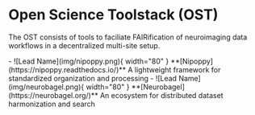 # Open Science Toolstack (OST)

The OST consists of tools to faciliate FAIRification of neuroimaging data workflows in a decentralized multi-site setup. 

<div class="grid cards" markdown>
- ![Lead Name](img/nipoppy.png){ width="80" } **[Nipoppy](https://nipoppy.readthedocs.io/)**  
  A lightweight framework for standardized organization and processing 
- ![Lead Name](img/neurobagel.png){ width="80" } **[Neurobagel](https://neurobagel.org/)**  
  An ecosystem for distributed dataset harmonization and search
</div>
